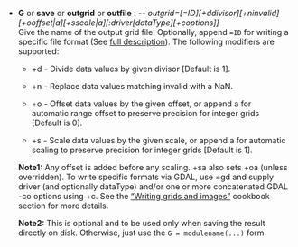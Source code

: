 - **G** or **save** or **outgrid** or **outfile** : -- *outgrid=[=ID][+ddivisor][+ninvalid][+ooffset|a][+sscale|a][:driver[dataType][+coptions]]*\
   Give the name of the output grid file. Optionally, append `=ID` for writing a specific file format
   (See [full description](file:///C:/progs_cygw/GMTdev/gmt5/compileds/gmt6/VC14_64/share/doc/html/gmt.html#grd-inout-full)).
   The following modifiers are supported:

   - +d - Divide data values by given divisor [Default is 1].

   - +n - Replace data values matching invalid with a NaN.

   - +o - Offset data values by the given offset, or append a for automatic range offset to preserve precision for integer grids [Default is 0].

   - +s - Scale data values by the given scale, or append a for automatic scaling to preserve precision for integer grids [Default is 1].

   **Note1:** Any offset is added before any scaling. +sa also sets +oa (unless overridden). To write specific
   formats via GDAL, use =gd and supply driver (and optionally dataType) and/or one or more concatenated
   GDAL -co options using +c. See the [“Writing grids and images”](file:///C:/progs_cygw/GMTdev/gmt5/compileds/gmt6/VC14_64/share/doc/html/cookbook/features.html#write-grids-images) cookbook section for more details.

   **Note2:** This is optional and to be used only when saving the result directly on disk. Otherwise,
   just use the `G = modulename(...)` form.